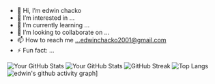 - 👋 Hi, I’m edwin chacko
- 👀 I’m interested in ...
- 🌱 I’m currently learning ...
- 💞️ I’m looking to collaborate on ...
- 📫 How to reach me ...edwinchacko2001@gmail.com
- ⚡ Fun fact: ...


![Your GitHub Stats](https://github-readme-stats.vercel.app/api?username=chackochii&show_icons=true&theme=radical)
![Your GitHub Stats](https://github-readme-stats.vercel.app/api?username=chackochii&show_icons=true&theme=radical)
![GitHub Streak](https://github-readme-streak-stats.herokuapp.com?user=chackochii&theme=radical)
![Top Langs](https://github-readme-stats.vercel.app/api/top-langs/?username=chackochii&layout=compact&theme=radical)
![edwin's github activity graph](https://github-readme-activity-graph.vercel.app/graph?username=chackochii&theme=github-compact)]





<!---
chackochii/chackochii is a ✨ special ✨ repository because its `README.md` (this file) appears on your GitHub profile.
You can click the Preview link to take a look at your changes.
--->
